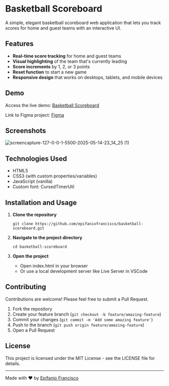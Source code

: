 # Basketball Scoreboard

A simple, elegant basketball scoreboard web application that lets you track scores for home and guest teams with an interactive UI.

## Features

- **Real-time score tracking** for home and guest teams
- **Visual highlighting** of the team that's currently leading
- **Score increments** by 1, 2, or 3 points
- **Reset function** to start a new game
- **Responsive design** that works on desktops, tablets, and mobile devices

## Demo

Access the live demo: [Basketball Scoreboard](https://epifaniofrancisco.github.io/basketball-scoreboard/)

Link to Figma project: [Figma](https://www.figma.com/design/YC48MCx4frBFtYoz6rNJE6/Basketball-Scoreboard?node-id=107-158&t=smZ7bSaPiUJRwaxB-0)

## Screenshots

![screencapture-127-0-0-1-5500-2025-05-14-23_14_25 (1)](https://github.com/user-attachments/assets/c9399b9a-92fe-44ae-9f79-5d2a9c0c55be)

## Technologies Used

- HTML5
- CSS3 (with custom properties/variables)
- JavaScript (vanilla)
- Custom font: CursedTimerUlil

## Installation and Usage

1. **Clone the repository**
   ```
   git clone https://github.com/epifaniofrancisco/basketball-scoreboard.git
   ```

2. **Navigate to the project directory**
   ```
   cd basketball-scoreboard
   ```

3. **Open the project**
   - Open index.html in your browser
   - Or use a local development server like Live Server in VSCode

## Contributing

Contributions are welcome! Please feel free to submit a Pull Request.

1. Fork the repository
2. Create your feature branch (`git checkout -b feature/amazing-feature`)
3. Commit your changes (`git commit -m 'Add some amazing feature'`)
4. Push to the branch (`git push origin feature/amazing-feature`)
5. Open a Pull Request

## License

This project is licensed under the MIT License - see the LICENSE file for details.

---

Made with ❤️ by [Epifanio Francisco](https://github.com/epifaniofrancisco)
